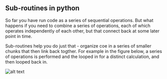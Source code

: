 ## Sub-routines in python

So far you have run code as a series of sequential operations. But what happens if you need to combine a series of operations, each of which operates independently of each other, but that connect back at some later point in time. 

Sub-routines help you do just that - organize coe in a series of smaller chunks that then link back togther. For example in the figure below, a series of operations is performed and the looped in for a distinct calculation, and then looped back in.

![alt text](https://bournetocode.com/projects/GCSE_Computing_Fundamentals/pages/img/Subroutines_Flowchart_Example.png)

